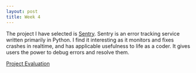 ```yaml
---
layout: post
title: Week 4
---
```


The project I have selected is [Sentry](https://github.com/getsentry/sentry). Sentry is an error tracking service written primarily in Python. I find it interesting as it monitors and fixes crashes in realtime, and has applicable usefulness to life as a coder. It gives users the power to debug errors and resolve them. 

[Project Evaluation](https://github.com/nyu-ossd-s19/azaw502-weekly/blob/gh-pages/project_evaluation.md)


